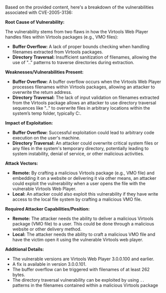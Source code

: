 Based on the provided content, here's a breakdown of the vulnerabilities associated with CVE-2005-3136:

**Root Cause of Vulnerability:**

The vulnerability stems from two flaws in how the Virtools Web Player handles files within Virtools packages (e.g., VMO files):
  *   **Buffer Overflow:**  A lack of proper bounds checking when handling filenames extracted from Virtools packages.
  *  **Directory Traversal:**  Insufficient sanitization of filenames, allowing the use of ".." patterns to traverse directories during extraction.

**Weaknesses/Vulnerabilities Present:**

*   **Buffer Overflow:** A buffer overflow occurs when the Virtools Web Player processes filenames within Virtools packages, allowing an attacker to overwrite the return address.
*   **Directory Traversal:** The lack of input validation on filenames extracted from the Virtools package allows an attacker to use directory traversal sequences like "..\" to overwrite files in arbitrary locations within the system’s temp folder, typically C:\.

**Impact of Exploitation:**

*   **Buffer Overflow:** Successful exploitation could lead to arbitrary code execution on the user's machine.
*  **Directory Traversal:** An attacker could overwrite critical system files or any files in the system's temporary directory, potentially leading to system instability, denial of service, or other malicious activities.

**Attack Vectors:**

*   **Remote:** By crafting a malicious Virtools package (e.g., VMO file) and embedding it on a website or delivering it via other means, an attacker could exploit the vulnerability when a user opens the file with the vulnerable Virtools Web Player.
*   **Local:** An attacker could also exploit this vulnerability if they have write access to the local file system by crafting a malicious VMO file.

**Required Attacker Capabilities/Position:**

*   **Remote:** The attacker needs the ability to deliver a malicious Virtools package (VMO file) to a user. This could be done through a malicious website or other delivery method.
*  **Local:** The attacker needs the ability to craft a malicious VMO file and have the victim open it using the vulnerable Virtools web player.

**Additional Details:**
*   The vulnerable versions are Virtools Web Player 3.0.0.100 and earlier.
*   A fix is available in version 3.0.0.101.
*  The buffer overflow can be triggered with filenames of at least 262 bytes.
*  The directory traversal vulnerability can be exploited by using `..` patterns in the filenames contained within a malicious Virtools package